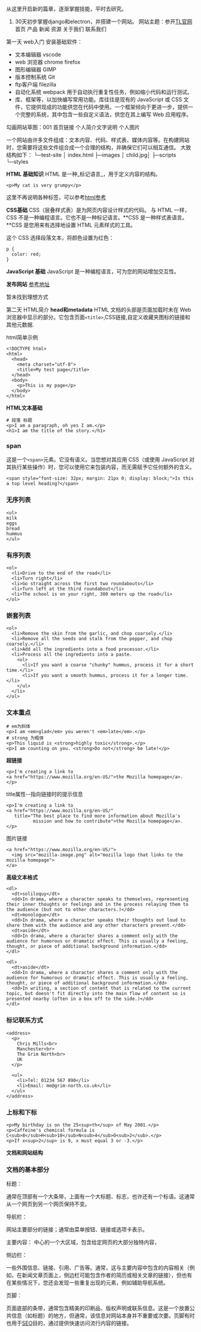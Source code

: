 从这里开启新的篇章，逐渐掌握技能，平时去研究。
1. 30天初步掌握django和electron，并搭建一个网站。
网站主题：参开[TL官网](https://www.teng-lee.com/)
首页 产品 新闻 资源 关于我们 联系我们

第一天
web入门
安装基础软件：

- 文本编辑器   vscode
- web 浏览器 chrome firefox
- 图形编辑器 GIMP
- 版本控制系统 Git
- ftp客户端 filezilla
- 自动化系统 webpack 用于自动执行重复性任务，例如缩小代码和运行测试。
-  库、框架等，以加快编写常用功能。库往往是现有的 JavaScript 或 CSS 文件，它提供现成的功能供您在代码中使用。一个框架倾向于更进一步，提供一个完整的系统，其中包含一些自定义语法，供您在其上编写 Web 应用程序。

勾画网站草图：001
首页链接
个人简介文字说明   个人图片

一个网站由许多文件组成：文本内容、代码、样式表、媒体内容等。在构建网站时，您需要将这些文件组合成一个合理的结构，并确保它们可以相互通信。
大致结构如下：
└─test-site
    │  index.html
    ├─images
    │      child.jpg│
    ├─scripts
    └─styles

**HTML 基础知识**
HTML 是一种_标记语言_，用于定义内容的结构。
```
<p>My cat is very grumpy</p>
```

这里不再说明各种标签，可以参考[html参考](https://www.runoob.com/html/html-tutorial.html)

**CSS基础**
CSS（层叠样式表）是为网页内容设计样式的代码。
与 HTML 一样，CSS 不是一种编程语言。它也不是一种标记语言。**CSS 是一种样式表语言。**CSS 是您用来有选择地设置 HTML 元素样式的工具。

这个 CSS 选择段落文本，将颜色设置为红色：
```
p {
  color: red;
}
```
**JavaScript 基础**
JavaScript 是一种编程语言，可为您的网站增加交互性。

**发布网站**
[参考地址](https://www.codecademy.com/learn/deploy-a-website)

暂未找到理想方式

第二天
HTML简介
**head和metadata**
HTML 文档的头部是页面加载时未在 Web 浏览器中显示的部分。它包含页面`<title>`,CSS链接,自定义收藏夹图标的链接和其他元数据.

html简单示例
```
<!DOCTYPE html>
<html>
  <head>
    <meta charset="utf-8">
    <title>My test page</title>
  </head>
  <body>
    <p>This is my page</p>
  </body>
</html>
```

**HTML文本基础**

```
# 段落 标题
<p>I am a paragraph, oh yes I am.</p>
<h1>I am the title of the story.</h1>
```
### span
这是一个`<span>`元素。它没有语义。当您想对其应用 CSS（或使用 JavaScript 对其执行某些操作）时，您可以使用它来包装内容，而无需赋予它任何额外的含义。
```
<span style="font-size: 32px; margin: 21px 0; display: block;">Is this a top level heading?</span>
```

### 无序列表
```
<ul>
milk
eggs
bread
hummus
</ul>
```

### 有序列表
```
<ol>
  <li>Drive to the end of the road</li>
  <li>Turn right</li>
  <li>Go straight across the first two roundabouts</li>
  <li>Turn left at the third roundabout</li>
  <li>The school is on your right, 300 meters up the road</li>
</ol>
```

### 嵌套列表
```
<ol>
  <li>Remove the skin from the garlic, and chop coarsely.</li>
  <li>Remove all the seeds and stalk from the pepper, and chop coarsely.</li>
  <li>Add all the ingredients into a food processor.</li>
  <li>Process all the ingredients into a paste.
    <ul>
      <li>If you want a coarse "chunky" hummus, process it for a short time.</li>
      <li>If you want a smooth hummus, process it for a longer time.</li>
    </ul>
  </li>
</ol>
```

### 文本重点

```
# em为斜体
<p>I am <em>glad</em> you weren't <em>late</em>.</p>
# strong 为粗体
<p>This liquid is <strong>highly toxic</strong>.</p>
<p>I am counting on you. <strong>Do not</strong> be late!</p>
```

**超链接**
```
<p>I'm creating a link to
<a href="https://www.mozilla.org/en-US/">the Mozilla homepage</a>.
</p>
```
title属性--指向链接时的提示信息
```
<p>I'm creating a link to
<a href="https://www.mozilla.org/en-US/"
   title="The best place to find more information about Mozilla's
          mission and how to contribute">the Mozilla homepage</a>.
</p>
```

图片链接
```
<a href="https://www.mozilla.org/en-US/">
  <img src="mozilla-image.png" alt="mozilla logo that links to the mozilla homepage">
</a>
```

**高级文本格式**

```
<dl>
  <dt>soliloquy</dt>
  <dd>In drama, where a character speaks to themselves, representing their inner thoughts or feelings and in the process relaying them to the audience (but not to other characters.)</dd>
  <dt>monologue</dt>
  <dd>In drama, where a character speaks their thoughts out loud to share them with the audience and any other characters present.</dd>
  <dt>aside</dt>
  <dd>In drama, where a character shares a comment only with the audience for humorous or dramatic effect. This is usually a feeling, thought, or piece of additional background information.</dd>
</dl>
```

```
<dl>
  <dt>aside</dt>
  <dd>In drama, where a character shares a comment only with the audience for humorous or dramatic effect. This is usually a feeling, thought, or piece of additional background information.</dd>
  <dd>In writing, a section of content that is related to the current topic, but doesn't fit directly into the main flow of content so is presented nearby (often in a box off to the side.)</dd>
</dl>
```
### 标记联系方式
```
<address>
  <p>
    Chris Mills<br>
    Manchester<br>
    The Grim North<br>
    UK
  </p>

  <ul>
    <li>Tel: 01234 567 890</li>
    <li>Email: me@grim-north.co.uk</li>
  </ul>
</address>
```

### 上标和下标
```
<p>My birthday is on the 25<sup>th</sup> of May 2001.</p>
<p>Caffeine's chemical formula is C<sub>8</sub>H<sub>10</sub>N<sub>4</sub>O<sub>2</sub>.</p>
<p>If x<sup>2</sup> is 9, x must equal 3 or -3.</p>
```

**文档和网站结构**

### 文档的基本部分

标题：

通常在顶部有一个大条带，上面有一个大标题、标志，也许还有一个标语。这通常从一个网页到另一个网页保持不变。

导航栏：

网站主要部分的链接；通常由菜单按钮、链接或选项卡表示。

主要内容：
中心的一个大区域，包含给定网页的大部分独特内容，

侧边栏：

一些外围信息、链接、引用、广告等。通常，这与主要内容中包含的内容相关（例如，在新闻文章页面上，侧边栏可能包含作者的简历或相关文章的链接），但也有在某些情况下，您还会发现一些重复出现的元素，例如辅助导航系统。

页脚：

页面底部的条带，通常包含精美的印刷品、版权声明或联系信息。这是一个放置公共信息（如标题）的地方，但通常，该信息对网站本身并不重要或次要。页脚有时也用于[SEO](https://developer.mozilla.org/en-US/docs/Glossary/SEO)目的，通过提供快速访问流行内容的链接。
<!--stackedit_data:
eyJoaXN0b3J5IjpbMjEzODA0NzUwMSwxNDQwODM0OTk4LDE3OD
k3NDYzNDMsLTk3NTQwNTY4NywxMDY4MDUxNzA5LC02NTgwMDI0
NDIsLTE2NjE2NzA3MzQsNDk5MDQ3MzE2LC02MTk2MjU4MTcsLT
EwMTkwNDQzMjMsNTI1ODM0MTIzLDEzMjA2MTg0NDIsLTEwMzg5
MDU3OCwxMTUxNDUxMjYxLC0xNTY5NjkzMzMxLC0xNjY0MzQ2Nz
M5LC0yMDg4NzQ2NjEyXX0=
-->